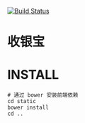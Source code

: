 [![Build Status](https://magnum.travis-ci.com/CardInfoLink/quickpay.svg?token=zWvvzH6Ca6HFV3cUQVQD)](https://magnum.travis-ci.com/CardInfoLink/quickpay)


收银宝
=========


INSTALL
=======

```
# 通过 bower 安装前端依赖
cd static
bower install
cd ..

```
